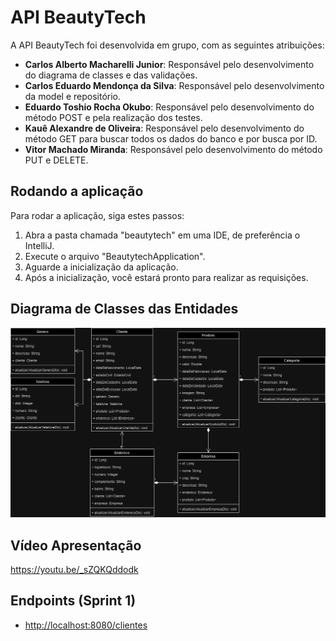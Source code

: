 # API BeautyTech

A API BeautyTech foi desenvolvida em grupo, com as seguintes atribuições:

- **Carlos Alberto Macharelli Junior**: Responsável pelo desenvolvimento do diagrama de classes e das validações.
- **Carlos Eduardo Mendonça da Silva**: Responsável pelo desenvolvimento da model e repositório.
- **Eduardo Toshio Rocha Okubo**: Responsável pelo desenvolvimento do método POST e pela realização dos testes.
- **Kauê Alexandre de Oliveira**: Responsável pelo desenvolvimento do método GET para buscar todos os dados do banco e por busca por ID.
- **Vitor Machado Miranda**: Responsável pelo desenvolvimento do método PUT e DELETE.

## Rodando a aplicação

Para rodar a aplicação, siga estes passos:

1. Abra a pasta chamada "beautytech" em uma IDE, de preferência o IntelliJ.
2. Execute o arquivo "BeautytechApplication".
3. Aguarde a inicialização da aplicação.
4. Após a inicialização, você estará pronto para realizar as requisições.

## Diagrama de Classes das Entidades

![Diagrama de classes das entidades do projeto](documentos/BeautyTech.drawio.png)

## Vídeo Apresentação

https://youtu.be/_sZQKQddodk

## Endpoints (Sprint 1)

- [http://localhost:8080/clientes](http://localhost:8080/clientes)
